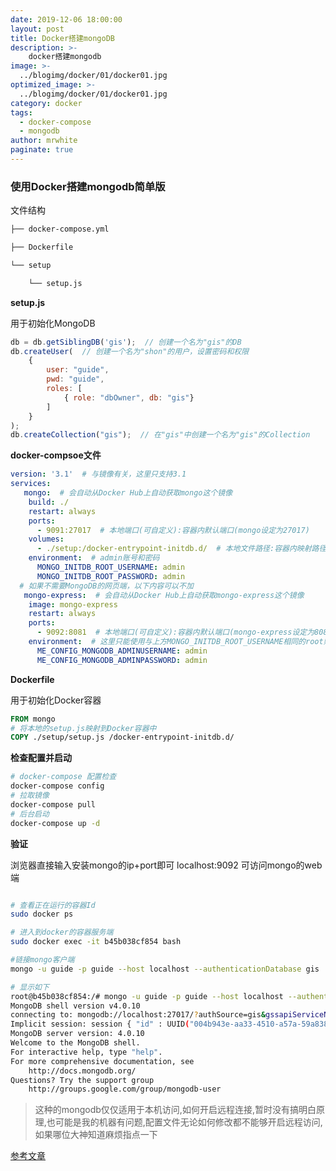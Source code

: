 ```yaml
---
date: 2019-12-06 18:00:00
layout: post
title: Docker搭建mongoDB
description: >-
    docker搭建mongodb  
image: >-
  ../blogimg/docker/01/docker01.jpg
optimized_image: >-
  ../blogimg/docker/01/docker01.jpg
category: docker
tags:
  - docker-compose
  - mongodb
author: mrwhite
paginate: true
---
```


### 使用Docker搭建mongodb简单版

文件结构

```bash
├── docker-compose.yml

├── Dockerfile

└── setup

    └── setup.js

```

**setup.js**

用于初始化MongoDB

```javascript
db = db.getSiblingDB('gis');  // 创建一个名为"gis"的DB
db.createUser(  // 创建一个名为"shon"的用户，设置密码和权限
    {
        user: "guide",
        pwd: "guide",
        roles: [
            { role: "dbOwner", db: "gis"}
        ]
    }
);
db.createCollection("gis");  // 在"gis"中创建一个名为"gis"的Collection

```

**docker-compsoe文件**

```yaml
version: '3.1'  # 与镜像有关，这里只支持3.1
services:
   mongo:  # 会自动从Docker Hub上自动获取mongo这个镜像
    build: ./
    restart: always
    ports:
      - 9091:27017  # 本地端口(可自定义):容器内默认端口(mongo设定为27017)
    volumes:
      - ./setup:/docker-entrypoint-initdb.d/  # 本地文件路径:容器内映射路径
    environment:  # admin账号和密码
      MONGO_INITDB_ROOT_USERNAME: admin
      MONGO_INITDB_ROOT_PASSWORD: admin
  # 如果不需要MongoDB的网页端，以下内容可以不加
   mongo-express:  # 会自动从Docker Hub上自动获取mongo-express这个镜像
    image: mongo-express
    restart: always
    ports:
      - 9092:8081  # 本地端口(可自定义):容器内默认端口(mongo-express设定为8080)
    environment:  # 这里只能使用与上方MONGO_INITDB_ROOT_USERNAME相同的root账号
      ME_CONFIG_MONGODB_ADMINUSERNAME: admin
      ME_CONFIG_MONGODB_ADMINPASSWORD: admin
```

**Dockerfile**

用于初始化Docker容器

```dockerfile
FROM mongo
# 将本地的setup.js映射到Docker容器中
COPY ./setup/setup.js /docker-entrypoint-initdb.d/
```

**检查配置并启动**

```bash
# docker-compose 配置检查
docker-compose config
# 拉取镜像 
docker-compose pull 
# 后台启动 
docker-compose up -d
```

**验证**

浏览器直接输入安装mongo的ip+port即可 localhost:9092 可访问mongo的web端

```bash

# 查看正在运行的容器Id
sudo docker ps 

# 进入到docker的容器服务端
sudo docker exec -it b45b038cf854 bash

#链接mongo客户端
mongo -u guide -p guide --host localhost --authenticationDatabase gis

# 显示如下
root@b45b038cf854:/# mongo -u guide -p guide --host localhost --authenticationDatabase gis
MongoDB shell version v4.0.10
connecting to: mongodb://localhost:27017/?authSource=gis&gssapiServiceName=mongodb
Implicit session: session { "id" : UUID("004b943e-aa33-4510-a57a-59a838cc4998") }
MongoDB server version: 4.0.10
Welcome to the MongoDB shell.
For interactive help, type "help".
For more comprehensive documentation, see
	http://docs.mongodb.org/
Questions? Try the support group
	http://groups.google.com/group/mongodb-user

```

>这种的mongodb仅仅适用于本机访问,如何开启远程连接,暂时没有搞明白原理,也可能是我的机器有问题,配置文件无论如何修改都不能够开启远程访问,如果哪位大神知道麻烦指点一下

[参考文章](https://blog.csdn.net/u011104991/article/details/81735960)